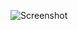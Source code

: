 ![Screenshot](https://user-images.githubusercontent.com/95885060/235530925-e05d0b17-303f-44ac-93a7-40bfc90103b5.png)
